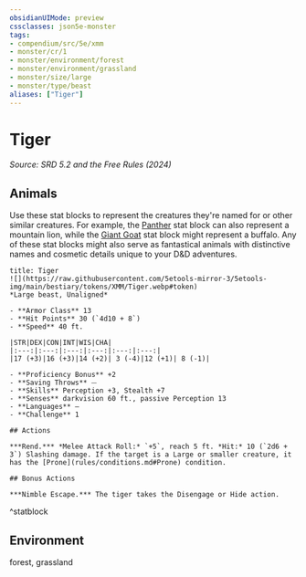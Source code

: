 ```yaml
---
obsidianUIMode: preview
cssclasses: json5e-monster
tags:
- compendium/src/5e/xmm
- monster/cr/1
- monster/environment/forest
- monster/environment/grassland
- monster/size/large
- monster/type/beast
aliases: ["Tiger"]
---
```

# Tiger
*Source: SRD 5.2 and the Free Rules (2024)*  

## Animals

Use these stat blocks to represent the creatures they're named for or other similar creatures. For example, the [Panther](compendium/bestiary/beast/panther-xmm.md) stat block can also represent a mountain lion, while the [Giant Goat](compendium/bestiary/beast/giant-goat-xmm.md) stat block might represent a buffalo. Any of these stat blocks might also serve as fantastical animals with distinctive names and cosmetic details unique to your D&D adventures.

```ad-statblock
title: Tiger
![](https://raw.githubusercontent.com/5etools-mirror-3/5etools-img/main/bestiary/tokens/XMM/Tiger.webp#token)
*Large beast, Unaligned*

- **Armor Class** 13
- **Hit Points** 30 (`4d10 + 8`)
- **Speed** 40 ft.

|STR|DEX|CON|INT|WIS|CHA|
|:---:|:---:|:---:|:---:|:---:|:---:|
|17 (+3)|16 (+3)|14 (+2)| 3 (-4)|12 (+1)| 8 (-1)|

- **Proficiency Bonus** +2
- **Saving Throws** ⏤
- **Skills** Perception +3, Stealth +7
- **Senses** darkvision 60 ft., passive Perception 13
- **Languages** —
- **Challenge** 1

## Actions

***Rend.*** *Melee Attack Roll:* `+5`, reach 5 ft. *Hit:* 10 (`2d6 + 3`) Slashing damage. If the target is a Large or smaller creature, it has the [Prone](rules/conditions.md#Prone) condition.

## Bonus Actions

***Nimble Escape.*** The tiger takes the Disengage or Hide action.
```
^statblock

## Environment

forest, grassland